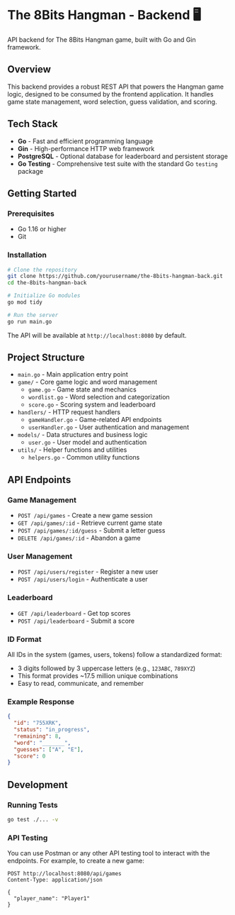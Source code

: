 # The 8Bits Hangman - Backend 🖥️

API backend for The 8Bits Hangman game, built with Go and Gin framework.

## Overview

This backend provides a robust REST API that powers the Hangman game logic, designed to be consumed by the frontend application. It handles game state management, word selection, guess validation, and scoring.

## Tech Stack

- **Go** - Fast and efficient programming language
- **Gin** - High-performance HTTP web framework
- **PostgreSQL** - Optional database for leaderboard and persistent storage
- **Go Testing** - Comprehensive test suite with the standard Go `testing` package

## Getting Started

### Prerequisites

- Go 1.16 or higher
- Git

### Installation

```bash
# Clone the repository
git clone https://github.com/yourusername/the-8bits-hangman-back.git
cd the-8bits-hangman-back

# Initialize Go modules
go mod tidy

# Run the server
go run main.go
```

The API will be available at `http://localhost:8080` by default.

## Project Structure

- `main.go` - Main application entry point
- `game/` - Core game logic and word management
  - `game.go` - Game state and mechanics
  - `wordlist.go` - Word selection and categorization
  - `score.go` - Scoring system and leaderboard
- `handlers/` - HTTP request handlers
  - `gameHandler.go` - Game-related API endpoints
  - `userHandler.go` - User authentication and management
- `models/` - Data structures and business logic
  - `user.go` - User model and authentication
- `utils/` - Helper functions and utilities
  - `helpers.go` - Common utility functions

## API Endpoints

### Game Management

- `POST /api/games` - Create a new game session
- `GET /api/games/:id` - Retrieve current game state
- `POST /api/games/:id/guess` - Submit a letter guess
- `DELETE /api/games/:id` - Abandon a game

### User Management

- `POST /api/users/register` - Register a new user
- `POST /api/users/login` - Authenticate a user

### Leaderboard

- `GET /api/leaderboard` - Get top scores
- `POST /api/leaderboard` - Submit a score

### ID Format

All IDs in the system (games, users, tokens) follow a standardized format:

- 3 digits followed by 3 uppercase letters (e.g., `123ABC`, `789XYZ`)
- This format provides ~17.5 million unique combinations
- Easy to read, communicate, and remember

### Example Response

```json
{
  "id": "755XRK",
  "status": "in_progress",
  "remaining": 8,
  "word": "_______",
  "guesses": ["A", "E"],
  "score": 0
}
```

## Development

### Running Tests

```bash
go test ./... -v
```

### API Testing

You can use Postman or any other API testing tool to interact with the endpoints.
For example, to create a new game:

```
POST http://localhost:8080/api/games
Content-Type: application/json

{
  "player_name": "Player1"
}
```

